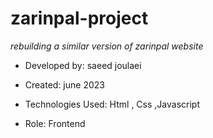 # zarinpal-project
*rebuilding a similar version of zarinpal website*

- Developed by: saeed joulaei

- Created: june 2023

- Technologies Used:  Html , Css ,Javascript


- Role: Frontend
